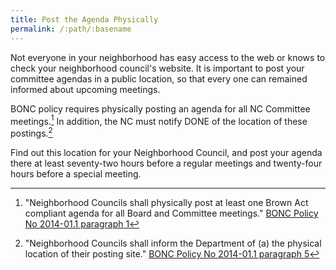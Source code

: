 ```yaml
---
title: Post the Agenda Physically
permalink: /:path/:basename
---
```


Not everyone in your neighborhood has easy access to the web or knows to check
your neighborhood council's website. It is important to post your committee
agendas in a public location, so that every one can remained informed about
upcoming meetings.

BONC policy requires physically posting an agenda for all NC Committee
meetings.[^bonc2014011] In addition, the NC must notify DONE of the location of
these postings.[^postinglocation]

Find out this location for your Neighborhood Council, and post your agenda there
at least seventy-two hours before a regular meetings and twenty-four hours
before a special meeting.

[^bonc2014011]:
      "Neighborhood Councils shall physically post at least one Brown Act compliant agenda for all Board and Committee meetings."
      [BONC Policy No
      2014-01.1 paragraph 1](https://empowerla.org/wp-content/uploads/2012/03/NC-AGENDA-POSTING-REQUIREMENTS_2014-01.1_revised-08-18-14.pdf)

[^postinglocation]:
      "Neighborhood Councils shall inform the Department of (a) the physical
      location of their posting site."
      [BONC Policy No
      2014-01.1 paragraph 5](https://empowerla.org/wp-content/uploads/2012/03/NC-AGENDA-POSTING-REQUIREMENTS_2014-01.1_revised-08-18-14.pdf)
